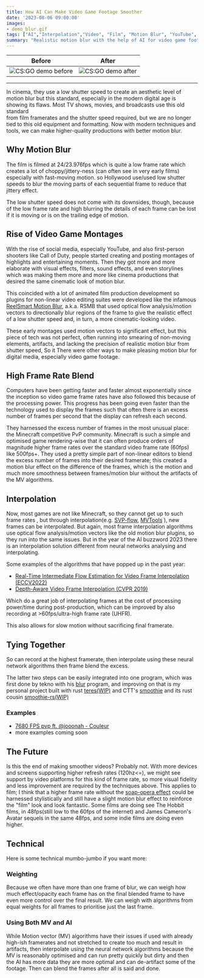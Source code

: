 ```yaml
---
title: How AI Can Make Video Game Footage Smoother
date: '2023-08-06 09:00:00'
images:
- demo_blur.gif
tags: ["AI","Interpolation","Video", "Film", "Motion Blur", "YouTube", "Gaming"]
summary: "Realistic motion blur with the help of AI for video game footage."
---
```


| Before | After |
| --- | --- |
|![CS:GO demo before](demo.gif)| ![CS:GO demo after](demo_blur.gif) |

---

In cinema, they use a low shutter speed to create an 
aesthetic level of motion blur but this standard, especially 
in the modern digital age is showing its flaws. 
Most TV shows, movies, and broadcasts use this old standard  
from film framerates and the shutter speed required, but we are no longer 
tied to this old equipment and formatting. Now with modern techniques and tools,
we can make higher-quality productions with better motion blur.

## Why Motion Blur

The film is filmed at 24/23.976fps which is quite a low frame rate
which creates a lot of choppy/jittery-ness (can often see in very early films)
especially with fast-moving motion.
so Hollywood use/used low shutter speeds to blur the moving parts of
each sequential frame to reduce that jittery effect.

The low shutter speed does not come with its downsides, though, because of the low frame rate and high blurring
the details of each frame can be lost if it is moving or is on the trailing edge of motion.

## Rise of Video Game Montages

With the rise of social media, especially YouTube, and also first-person shooters like
Call of Duty, people started creating and posting montages of highlights and entertaining moments.
Then they got more and more elaborate with visual effects, filters, sound effects, and even storylines
which was making them more and more like cinema productions that desired the same cinematic
look of motion blur. 

This coincided with a lot of animated film production development so 
plugins for non-linear video editing suites were developed like the infamous [ReelSmart Motion Blur](https://revisionfx.com/products/rsmb/), a.k.a. RSMB 
that used optical flow analysis/motion vectors to directionally blur regions of the frame to give the realistic effect of a low shutter speed
and, in turn, a more cinematic-looking video.

These early montages used motion vectors to significant effect, but this piece of tech was not perfect, often running into smearing of non-moving 
elements, artifacts, and lacking the precision of realistic motion blur from shutter speed, So it 
There were other ways to make pleasing motion blur for digital media, especially video game footage.

## High Frame Rate Blend

Computers have been getting faster and faster almost exponentially since the inception
so video game frame rates have also followed this because of the processing power.
This progress has been going even faster than the technology used to display the frames
such that often there is an excess number of frames per second that the display can refresh
each second.

They harnessed the excess number of frames in the most unusual place: the Minecraft competitive PvP community.
Minecraft is such a simple and optimised game rendering-wise that it can often produce orders of magnitude higher frame rates over
the standard video frame rate (60fps) like 500fps+. They used a pretty simple part of non-linear editors 
to blend the excess number of frames into their desired framerate; this created a motion blur effect on the difference of the frames, which
is the motion and much more smoothness between frames/motion blur without the artifacts of the MV algorithms.

## Interpolation

Now, most games are not like Minecraft, so they cannot get up to such frame rates 
, but through interpolation(e.g. [SVP-flow](https://www.svp-team.com/), [MVTools](https://github.com/pinterf/mvtools) ), new frames can be interpolated. But again, most frame
interpolation algorithms use optical flow analysis/motion vectors like the old 
motion blur plugins, so they run into the same issues. But in the year of the AI buzzword 2023
there is an interpolation solution different from neural networks analysing and interpolating.

Some examples of the algorithms that have popped up in the past year:

- [Real-Time Intermediate Flow Estimation for Video Frame Interpolation (ECCV2022)](https://github.com/megvii-research/ECCV2022-RIFE)
- [Depth-Aware Video Frame Interpolation (CVPR 2019)](https://github.com/baowenbo/DAIN)

Which do a great job of interpolating frames at the cost of processing power/time during post-production, which can be improved 
by also recording at >60fps/ultra-high frame rate (UHFR).

This also allows for slow motion without sacrificing final framerate.

## Tying Together

So can record at the highest framerate, then interpolate using these neural network algorithms then frame blend the excess.

The latter two steps can be easily integrated into one program, which was first done by tekno with his [blur](https://github.com/f0e/blur) program, and improving on that is my personal project built with rust [teres(WIP)](https://github.com/animafps/teres) and CTT's [smoothie](https://github.com/couleur-tweak-tips/smoothie) and its rust cousin [smoothie-rs(WIP)](https://github.com/couleur-tweak-tips/smoothie-rs)

### Examples

- [7680 FPS pvp ft. @jooonah - Couleur](https://www.youtube.com/watch?v=57qF5kbTuM0)
- more examples coming soon

## The Future

Is this the end of making smoother videos? Probably not. With more devices and screens supporting higher refresh rates (120hz<=), we might see support by video platforms for this kind of frame rate, so more visual fidelity and less improvement are required by the techniques above. This applies to film; I think that a higher frame rate without the [soap-opera effect](https://en.wikipedia.org/wiki/Motion_interpolation#Soap_opera_effect) could be harnessed stylistically and still have a slight motion blur effect to reinforce the "film" look and look fantastic. Some films are doing see The Hobbit films, in 48fps(still low to the 60fps of the internet) and James Cameron's Avatar sequels in the same 48fps, and some indie films are doing even higher. 

## Technical

Here is some technical mumbo-jumbo if you want more:

### Weighting

Because we often have more than one frame of blur, we can weigh how much effect/opacity each frame has on the final blended frame to have even more control over the final result. We can weigh with algorithms from equal weights for all frames to prioritise just the last frame.

### Using Both MV and AI

While Motion vector (MV) algorithms have their issues if used with already high-ish framerates and not stretched to create too much and result in artifacts, then interpolate using the neural network algorithms because the MV is reasonably optimised and can run pretty quickly but dirty and then the AI has more data they are more optimal and can de-artifact some of the footage. Then can blend the frames after all is said and done.